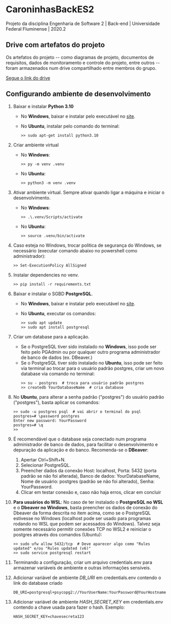 # CaroninhasBackES2

Projeto da disciplina Engenharia de Software 2 | Back-end | Universidade Federal Fluminense | 2020.2

## Drive com artefatos do projeto
Os artefatos do projeto -- como diagramas de projeto, documentos de requisitos, dados de monitoramento e controle do projeto, entre outros -- foram armazenados num drive compartilhado entre membros do grupo.

[Segue o link do drive](https://www.figma.com/file/6PtYeNgpIylUNq83MlJI4r/Untitled?type=design&node-id=0%3A1&mode=design&t=AroBDAl9srNYN8Ya-)

## Configurando ambiente de desenvolvimento

1. Baixar e instalar **Python 3.10**
	- No **Windows**, baixar e instalar pelo executável no [site](https://www.python.org/downloads/).
		
	- No **Ubuntu**, instalar pelo comando do terminal:
		```shell
		>> sudo apt-get install python3.10
		```

2. Criar ambiente virtual
	- No **Windows**:
		```shell
		>> py -m venv .venv
		```
		
	- No **Ubuntu**:
		```shell
		>> python3 -m venv .venv
		```

3. Ativar ambiente virtual. Sempre ativar quando ligar a máquina e iniciar o desenvolvimento.

	- No **Windows**:
		```shell
		>> .\.venv/Scripts/activate
		```

	- No **Ubuntu**:
		```shell
		>> source .venv/bin/activate
		```

4. Caso esteja no Windows, trocar politica de segurança do Windows, se necessário (executar comando abaixo no powershell como administrador):
	```shell
	>> Set-ExecutionPolicy AllSigned
	```

5. Instalar dependencies no venv.
	```shell
	>> pip install -r requirements.txt
	```

6. Baixar e instalar o SGBD **PostgreSQL**.
	- No **Windows**, baixar e instalar pelo executável no [site](https://www.postgresql.org/download/windows/).

	- No **Ubuntu**, executar os comandos:
		```shell
		>> sudo apt update
		>> sudo apt install postgresql
		```

7. Criar um database para a aplicação.
	- Se o PostgreSQL tiver sido instalado no **Windows**, isso pode ser feito pelo PGAdmin ou por qualquer outro programa administrador de banco de dados (ex. DBeaver.)
	- Se o PostgreSQL tiver sido instalado no **Ubuntu**, isso pode ser feito via terminal ao trocar para o usuário padrão postgres, criar um novo database via comando no terminal:
		```shell
		>> su - postgres  # troca para usuário padrão postgres
		>> createdb YourDatabaseName  # cria database
		```

8. No **Ubuntu**, para alterar a senha padrão ("postgres") do usuário padrão ("postgres"), basta aplicar os comandos:
	```
	>> sudo -u postgres psql  # vai abrir o terminal do psql
	postgres=# \password postgres
	Enter new password: YourPassword
	postgres=# \q
	>>
	```

9. É recomendável que o database seja conectado num programa administrador de banco de dados, para facilitar o desenvolvimento e depuração da aplicação e do banco. Recomenda-se o **DBeaver**:
	1. Apertar Ctrl+Shift+N.
	2. Selecionar PostgreSQL.
	3. Preencher dados da conexão Host: localhost, Porta: 5432 (porta padrão se não foi alterada), Banco de dados: YourDatabaseName, Nome de usuário: postgres (padrão se não foi alterado), Senha: YourPassword.
	4. Clicar em testar conexão e, caso não haja erros, clicar em concluir

10. **Para usuários do WSL**: No caso de ter instalado o **PostgreSQL no WSL** e o **Dbeaver no Windows**, basta preencher os dados de conexão do Dbeaver da forma descrita no item acima, como se o PostgreSQL estivesse no Windows (localhost pode ser usado para programas rodando no WSL que podem ser acessados do Windows). Talvez seja somente necessário permitir conexões TCP no WSL2 e reiniciar o postgres através dos comandos (Ubuntu):
	```shell
	>> sudo ufw allow 5432/tcp  # Deve aparecer algo como "Rules updated" e/ou "Rules updated (v6)"
	>> sudo service postgresql restart
	```

11. Terminando a configuração, criar um arquivo credentials.env para armazenar variáveis de ambiente e outras informações sensíveis. 

12. Adicionar variável de ambiente *DB_URI* em credentials.env contendo o link do database criado
	```
	DB_URI=postgresql+psycopg2://YourUserName:YourPassword@YourHostname:5432/YourDatabaseName
	```

8. Adicionar variável de ambiente *HASH_SECRET_KEY* em credentials.env contendo a chave usada para fazer o hash. Exemplo:
	```
	HASH_SECRET_KEY=chavesecreta123
	```